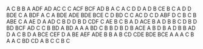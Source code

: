 A
C
B
B
A
ADF
AD
AC
C
C
ACF BCF
AD
B
A
C
A
C
D
D
A
D
B
CE
B
C
A
D
D
BDE
C
A
BDF
A
C
A
BDE ADE
BDE BCE
C
D
BD
C
C
AC
D
C
D
ABF
D
C
B
C
B
ABE
C
A
AE
D A
AD
C
B
D
D
B
D
CDF
C
AE
B
C B
A D
ACE
B
A
D
B
B
C
D
B
D
BD
BCF
AD
C
C
B
BD
A
BD
A
A
A
BD
C
B
B
D
B
D
B
ACE
A 
B
D
B
A
D
B
B
AD
D
A
C
B
D
A
BCE
CEF
D
A
BE
AEF ADE
B
B
A
B
CD
CDE BDE
BCE
A
A
A
C
B
A
A
C
BD
CD
A
B
C
C
B
C
